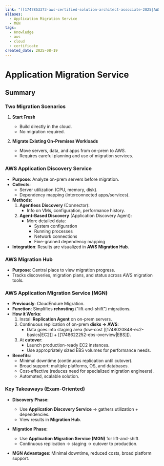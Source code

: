 ```yaml
---
link: "[[1747853373-aws-certified-solution-architect-associate-2025|AWS Certified Solution Architect Associate 2025]]"
aliases:
  - Application Migration Service
  - MGN
tags:
  - Knowledge
  - aws
  - cloud
  - certificate
created_date: 2025-08-19
---
```

# Application Migration Service
## Summary
### Two Migration Scenarios
1. **Start Fresh**  
   - Build directly in the cloud.  
   - No migration required.  

2. **Migrate Existing On-Premises Workloads**  
   - Move servers, data, and apps from on-prem to AWS.  
   - Requires careful planning and use of migration services.  

### AWS Application Discovery Service
- **Purpose**: Analyze on-prem servers before migration.
- **Collects**:
  - Server utilization (CPU, memory, disk).
  - Dependency mapping (interconnected apps/services).
- **Methods**:
  1. **Agentless Discovery** (Connector):
     - Info on VMs, configuration, performance history.
  2. **Agent-Based Discovery** (Application Discovery Agent):
     - More detailed data:
       - System configuration
       - Running processes
       - Network connections
       - Fine-grained dependency mapping
- **Integration**: Results are visualized in **AWS Migration Hub**.

### AWS Migration Hub
- **Purpose**: Central place to view migration progress.  
- Tracks discoveries, migration plans, and status across AWS migration tools.  

### AWS Application Migration Service (MGN)
- **Previously**: CloudEndure Migration.  
- **Function**: Simplifies **rehosting** ("lift-and-shift") migrations.
- **How it Works**:
  1. Install **Replication Agent** on on-prem servers.
  2. Continuous replication of on-prem **disks → AWS**:
     - Data goes into staging area (low-cost [[1748020848-ec2-basics|EC2]] + [[1748622252-ebs-overview|EBS]]).
  3. At **cutover**:
     - Launch production-ready EC2 instances.
     - Use appropriately sized EBS volumes for performance needs.
- **Benefits**:
  - Minimal downtime (continuous replication until cutover).
  - Broad support: multiple platforms, OS, and databases.
  - Cost-effective (reduces need for specialized migration engineers).
  - Automated, scalable solution.

### Key Takeaways (Exam-Oriented)
- **Discovery Phase**:  
  - Use **Application Discovery Service** → gathers utilization + dependencies.  
  - View results in **Migration Hub**.  

- **Migration Phase**:  
  - Use **Application Migration Service (MGN)** for lift-and-shift.  
  - Continuous replication → staging → cutover to production.  

- **MGN Advantages**: Minimal downtime, reduced costs, broad platform support.  






